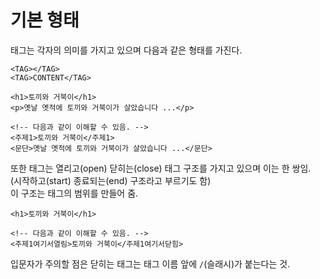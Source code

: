 # 기본 형태
태그는 각자의 의미를 가지고 있으며 다음과 같은 형태를 가진다.  
```
<TAG></TAG>
<TAG>CONTENT</TAG>
```
```
<h1>토끼와 거북이</h1>
<p>옛날 옛적에 토끼와 거북이가 살았습니다 ...</p>

<!-- 다음과 같이 이해할 수 있음. -->
<주제1>토끼와 거북이</주제1>
<문단>옛날 옛적에 토끼와 거북이가 살았습니다 ...</문단>
```
  
또한 태그는 열리고(open) 닫히는(close) 태그 구조를 가지고 있으며 이는 한 쌍임.  
(시작하고(start) 종료되는(end) 구조라고 부르기도 함)  
이 구조는 태그의 범위를 만들어 줌.  
  
```
<h1>토끼와 거북이</h1>

<!-- 다음과 같이 이해할 수 있음. -->
<주제1여기서열림>토끼와 거북이</주제1여기서닫힘>
```
입문자가 주의할 점은 닫히는 태그는 태그 이름 앞에 `/`(슬래시)가 붙는다는 것.
  
